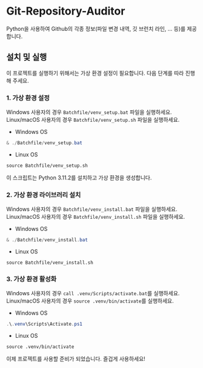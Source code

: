 # Git-Repository-Auditor

Python을 사용하여 Github의 각종 정보(파일 변경 내역, 깃 브런치 라인, ... 등)를 제공합니다.

## 설치 및 실행
이 프로젝트를 실행하기 위해서는 가상 환경 설정이 필요합니다. 다음 단계를 따라 진행해 주세요.

### 1. 가상 환경 설정
Windows 사용자의 경우 `Batchfile/venv_setup.bat` 파일을 실행하세요.
Linux/macOS 사용자의 경우 `Batchfile/venv_setup.sh` 파일을 실행하세요.

- Windows OS
```powershell
& ./Batchfile/venv_setup.bat
```
- Linux OS
```shell
source Batchfile/venv_setup.sh
```

이 스크립트는 Python 3.11.2를 설치하고 가상 환경을 생성합니다.


### 2. 가상 환경 라이브러리 설치 
Windows 사용자의 경우 `Batchfile/venv_install.bat` 파일을 실행하세요.
Linux/macOS 사용자의 경우 `Batchfile/venv_install.sh` 파일을 실행하세요.

- Windows OS
```powershell
& ./Batchfile/venv_install.bat
```
- Linux OS
```shell
source Batchfile/venv_install.sh
```

### 3. 가상 환경 활성화

Windows 사용자의 경우 `call .venv/Scripts/activate.bat`를 실행하세요.
Linux/macOS 사용자의 경우 `source .venv/bin/activate`를 실행하세요.

- Windows OS
```powershell
.\.venv\Scripts\Activate.ps1
```
- Linux OS
```shell
source .venv/bin/activate
```

이제 프로젝트를 사용할 준비가 되었습니다. 즐겁게 사용하세요!
